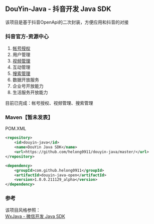 ## DouYin-Java - 抖音开发 Java SDK

该项目是基于抖音OpenApi的二次封装，方便应用和抖音的对接

### 抖音官方-资源中心

1. [帐号授权](https://open.douyin.com/platform/doc/6848834666171009035)
2. 用户管理
3. [视频管理](https://open.douyin.com/platform/doc/6848798087398295555)
4. 互动管理
5. [搜索管理](https://open.douyin.com/platform/doc/6848806544931358733)
6. 数据开放服务
7. 企业号开放能力
8. 生活服务开放能力

目前已完成：帐号授权、视频管理、搜索管理

### Maven【暂未发表】
POM.XML
```xml
<repository>
    <id>douyin-java</id>
    <name>DouYin Java SDK</name>
    <url>https://github.com/helong0911/douyin-java/master/</url>
</repository>
```
```xml
<dependency>
    <groupId>com.github.helong0911</groupId>
    <artifactId>douyin-java-open</artifactId>
    <version>1.0.0.211129_alpha</version>
</dependency>
```

### 参考

该项目风格参照：  
[WxJava - 微信开发 Java SDK](https://github.com/Wechat-Group/WxJava)  
